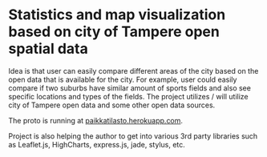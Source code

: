 # Statistics and map visualization based on city of Tampere open spatial data

Idea is that user can easily compare different areas of the city based on the open data that is available for the city. For example,
user could easily compare if two suburbs have similar amount of sports fields and also see specific locations and types of the fields. The project utilizes / will utilize
city of Tampere open data and some other open data sources. 

The proto is running at [paikkatilasto.herokuapp.com](http://paikkatilasto.herokuapp.com/).

Project is also helping the author to get into various 3rd party libraries such as Leaflet.js, HighCharts, express.js, jade, stylus, etc.

